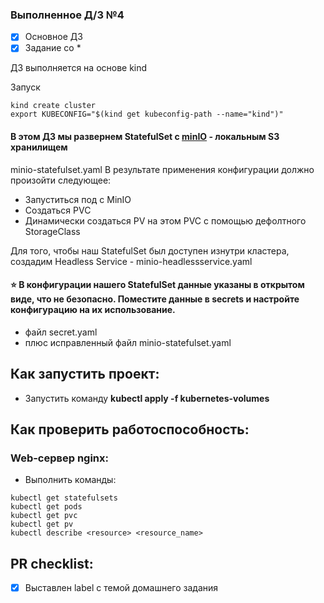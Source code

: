### Выполненное Д/З №4

- [x] Основное ДЗ
- [x] Задание со *

ДЗ выполняется на основе kind

Запуск 
```
kind create cluster
export KUBECONFIG="$(kind get kubeconfig-path --name="kind")"
```
#### В этом ДЗ мы развернем StatefulSet c [minIO](https://min.io/) - локальным S3 хранилищем
minio-statefulset.yaml
В результате применения конфигурации должно произойти следующее:
- Запуститься под с MinIO
- Создаться PVC
- Динамически создаться PV на этом PVC с помощью дефолтного StorageClass

Для того, чтобы наш StatefulSet был доступен изнутри кластера, создадим Headless Service - minio-headlessservice.yaml 

#### ⭐ В конфигурации нашего StatefulSet данные указаны в открытом виде, что не безопасно. Поместите данные в secrets и настройте конфигурацию на их использование.
- файл secret.yaml
- плюс исправленный файл minio-statefulset.yaml

## Как запустить проект:
 - Запустить команду **kubectl apply -f kubernetes-volumes**

## Как проверить работоспособность:
### Web-сервер nginx:
 - Выполнить команды:
```shell
kubectl get statefulsets
kubectl get pods
kubectl get pvc
kubectl get pv
kubectl describe <resource> <resource_name>
```
## PR checklist:
 - [x] Выставлен label с темой домашнего задания
